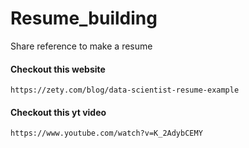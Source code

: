 # Resume_building
Share reference to make a resume

#### Checkout this website
```https://zety.com/blog/data-scientist-resume-example```

#### Checkout this yt video
```https://www.youtube.com/watch?v=K_2AdybCEMY```
